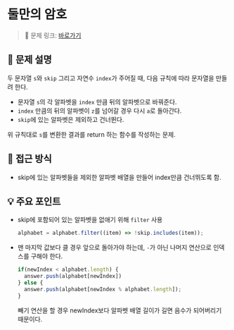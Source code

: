# 둘만의 암호

> 🔗 문제 링크: [바로가기](https://school.programmers.co.kr/learn/courses/30/lessons/155652) 

## 🌱 문제 설명
두 문자열 `s`와 `skip` 그리고 자연수 `index`가 주어질 때, 다음 규칙에 따라 문자열을 만들려 한다.

- 문자열 `s`의 각 알파벳을 `index` 만큼 뒤의 알파벳으로 바꿔준다.
- `index` 만큼의 뒤의 알파벳이 `z`를 넘어갈 경우 다시 `a`로 돌아간다.
- `skip`에 있는 알파벳은 제외하고 건너뛴다.

위 규칙대로 `s`를 변환한 결과를 return 하는 함수를 작성하는 문제.

## 🤔 접근 방식
- skip에 있는 알파벳들을 제외한 알파벳 배열을 만들어 index만큼 건너뛰도록 함.

## 💡 주요 포인트
- skip에 포함되어 있는 알파벳을 없애기 위해 `filter` 사용
  ```js
  alphabet = alphabet.filter((item) => !skip.includes(item));
  ```
- 맨 마지막 값보다 클 경우 앞으로 돌아가야 하는데, `-`가 아닌 나머지 연산으로 인덱스를 구해야 한다.
  ```js
  if(newIndex < alphabet.length) {
    answer.push(alphabet[newIndex])
  } else {
    answer.push(alphabet[newIndex % alphabet.length]);
  }
  ```
  빼기 연산을 할 경우 newIndex보다 알파벳 배열 길이가 길면 음수가 되어버리기 때문이다.
